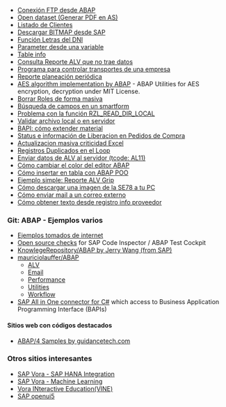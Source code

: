 * [Conexión FTP desde ABAP](https://github.com/SidVal/ABAP/tree/master/codigos/conexion-ftp-desde-abap-poo)
* [Open dataset (Generar PDF en AS)](https://github.com/SidVal/ABAP/tree/master/codigos/otf-to-pdf)
* [Listado de Clientes](https://github.com/SidVal/ABAP/tree/master/codigos/listado-clientes)
* [Descargar BITMAP desde SAP](https://github.com/SidVal/ABAP/tree/master/codigos/download-bitmap-from-sap)
* [Función Letras del DNI](https://github.com/SidVal/ABAP/tree/master/codigos/letras-dni)
* [Parameter desde una variable](https://github.com/SidVal/ABAP/tree/master/codigos/parameter-desde-una-variable)
* [Table info](https://github.com/SidVal/ABAP/tree/master/codigos/table-info)
* [Consulta Reporte ALV que no trae datos](https://github.com/SidVal/ABAP/tree/master/codigos/reporte-alv)
* [Programa para controlar transportes de una empresa](https://github.com/SidVal/ABAP/tree/master/codigos/control-transporte-empresa)
* [Reporte planeación periódica](https://github.com/SidVal/ABAP/tree/master/codigos/reporte-planeacion-periodica)
* [AES algorithm implementation by ABAP](https://github.com/SidVal/ABAP/tree/master/codigos/abap-for-aes) -
ABAP Utilities for AES encryption, decryption under MIT License. 
* [Borrar Roles de forma masiva](https://github.com/SidVal/ABAP/tree/master/codigos/borrar-roles)
* [Búsqueda de campos en un smartform](https://github.com/SidVal/ABAP/tree/master/codigos/busqueda-campo-smartform)
* [Problema con la función RZL_READ_DIR_LOCAL](https://github.com/SidVal/ABAP/tree/master/codigos/funcion-rzl-read-dir-local)
* [Validar archivo local o en servidor](https://github.com/SidVal/ABAP/tree/master/codigos/validar-archivo-local-servidor)
* [BAPI: cómo extender material](https://github.com/SidVal/ABAP/tree/master/codigos/bapi-extender-material)
* [Status e información de Liberacion en Pedidos de Compra](https://github.com/SidVal/ABAP/tree/master/codigos/informacion-liberacion-pedidos-compra)
* [Actualizacion masiva criticidad Excel](https://github.com/SidVal/ABAP/tree/master/codigos/Actualizacion-masiva-criticidad-Excel)
* [Registros Duplicados en el Loop](https://github.com/SidVal/ABAP/tree/master/codigos/registros-duplicados-en-el-loop)
* [Enviar datos de ALV al servidor (tcode: AL11)](https://github.com/SidVal/ABAP/tree/master/codigos/enviar-datos-alv-al-servidor)
* [Cómo cambiar el color del editor ABAP](https://github.com/SidVal/ABAP/tree/master/codigos/cambiar-color-de-editor-abap)
* [Cómo insertar en tabla con ABAP POO](https://github.com/consultoria-sap/ABAP/blob/master/codigos/insertar-en-tabla-sql/v0.abap)
* [Ejemplo simple: Reporte ALV Grip](https://github.com/consultoria-sap/ABAP/blob/master/codigos/ejemplo-alv-report-simple/v0.abap)
* [Cómo descargar una imagen de la SE78 a tu PC](https://github.com/consultoria-sap/ABAP/blob/master/codigos/recuperar-imagen-se78/ZRECUPERAR_IMAGEN_SE78.abap)
* [Cómo enviar mail a un correo externo](https://github.com/consultoria-sap/ABAP/blob/master/codigos/enviar-email-externo/readme.md)
* [Cómo obtener texto desde registro info proveedor](https://github.com/consultoria-sap/ABAP/tree/master/codigos/texto-reg-info)

### Git: ABAP - Ejemplos varios
* [Ejemplos tomados de internet](https://github.com/SidVal/ABAP/tree/master/codigos/ejemplos)
* [Open source checks](https://github.com/larshp/abapOpenChecks) for SAP Code Inspector / ABAP Test Cockpit
* [KnowlegeRepository/ABAP by Jerry Wang (from SAP)](https://github.com/i042416/KnowlegeRepository/tree/master/ABAP)
* [mauriciolauffer/ABAP](https://github.com/mauriciolauffer/ABAP)
  * [ALV](https://github.com/mauriciolauffer/ABAP/tree/master/ALV)
  * [Email](https://github.com/mauriciolauffer/ABAP/tree/master/Email)
  * [Performance](https://github.com/mauriciolauffer/ABAP/tree/master/Performance)
  * [Utilities](https://github.com/mauriciolauffer/ABAP/tree/master/Utilities)
  * [Workflow](https://github.com/mauriciolauffer/ABAP/tree/master/Workflow)
* [SAP All in One connector for C#](https://github.com/cuesto/SAPDotNetConnector) which access to Business Application Programming Interface (BAPIs)  

#### Sitios web con códigos destacados
* [ABAP/4 Samples by guidancetech.com](http://www.guidancetech.com/people/holland/sap/abap/)

### Otros sitios interesantes
* [SAP Vora - SAP HANA Integration](https://github.com/SAP/vora-vine/blob/master/documentation/vora_hana_integration/README.md#sap-vora---sap-hana-integration)
* [SAP Vora - Machine Learning](https://github.com/SAP/vora-vine/blob/master/documentation/machine_learning/README.md#machine-learning)
* [Vora INteractive Education(VINE)](https://github.com/SAP/vora-vine)
* [SAP openui5](https://github.com/SAP/openui5)
